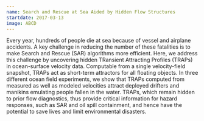 ```yaml
---
name: Search and Rescue at Sea Aided by Hidden Flow Structures
startdate: 2017-03-13
image: ABCD
---
```


Every year, hundreds of people die at sea because of vessel and airplane accidents. A key challenge in reducing the number of these fatalities is to make Search and Rescue (SAR) algorithms more efficient. Here, we address this challenge by uncovering hidden TRansient Attracting Profiles (TRAPs) in ocean-surface velocity data. Computable from a single velocity-field snapshot, TRAPs act as short-term attractors for all floating objects. In three different ocean field experiments, we show that TRAPs computed from measured as well as modeled velocities attract deployed drifters and manikins emulating people fallen in the water. TRAPs, which remain hidden to prior flow diagnostics, thus provide critical information for hazard responses, such as SAR and oil spill containment, and hence have the potential to save lives and limit environmental disasters.